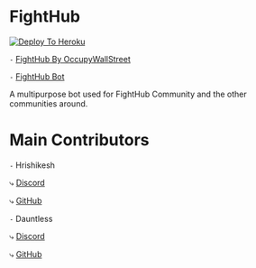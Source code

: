 # FightHub

[![Deploy To Heroku](https://www.herokucdn.com/deploy/button.svg)](https://heroku.com/deploy?template=Link)

`-` [FightHub By OccupyWallStreet](https://discord.gg/fight)

`-` [FightHub Bot](https://discord.com/oauth2/authorize?client_id=855652438919872552&scope=bot+applications.commands&guild_id=824294231447044197)

A multipurpose bot used for FightHub Community and the other communities around.

# Main Contributors

`-` Hrishikesh

⤷ [Discord](https://discordapp.com/users/598918643727990784)

⤷ [GitHub](https://github.com/HrishikeshS123)

`-` Dauntless

⤷ [Discord](https://discordapp.com/users/266432078222983169)

⤷ [GitHub](https://github.com/Dauntless7)
